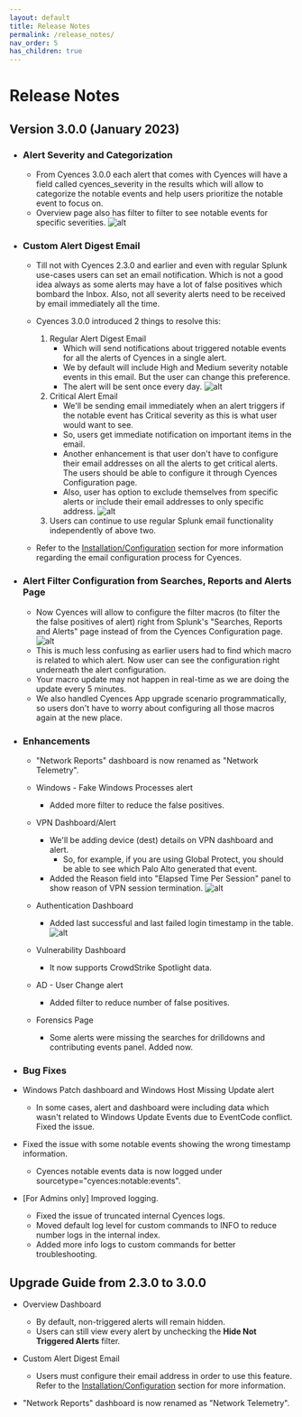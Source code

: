 ```yaml
---
layout: default
title: Release Notes
permalink: /release_notes/
nav_order: 5
has_children: true
---
```


# Release Notes


## Version 3.0.0 (January 2023)

* ### Alert Severity and Categorization
    * From Cyences 3.0.0 each alert that comes with Cyences will have a field called cyences_severity in the results which will allow to categorize the notable events and help users prioritize the notable event to focus on.
    * Overview page also has filter to filter to see notable events for specific severities.
        ![alt](/assets/overview_dashboard.png)


* ### Custom Alert Digest Email
    * Till not with Cyences 2.3.0 and earlier and even with regular Splunk use-cases users can set an email notification. Which is not a good idea always as some alerts may have a lot of false positives which bombard the Inbox. Also, not all severity alerts need to be received by email immediately all the time.
    * Cyences 3.0.0 introduced 2 things to resolve this:
        1. Regular Alert Digest Email
            * Which will send notifications about triggered notable events for all the alerts of Cyences in a single alert.
            * We by default will include High and Medium severity notable events in this email. But the user can change this preference.
            * The alert will be sent once every day.
            ![alt](/assets/digest_email_configuration.png)
        2. Critical Alert Email
            * We'll be sending email immediately when an alert triggers if the notable event has Critical severity as this is what user would want to see.
            * So, users get immediate notification on important items in the email.
            * Another enhancement is that user don't have to configure their email addresses on all the alerts to get critical alerts. The users should be able to configure it through Cyences Configuration page.
            * Also, user has option to exclude themselves from specific alerts or include their email addresses to only specific address.
            ![alt](/assets/cyences_email_configuration.png)
        3. Users can continue to use regular Splunk email functionality independently of above two.

    * Refer to the [Installation/Configuration](/configuration/#cyences-email-settings-for-alerts) section for more information regarding the email configuration process for Cyences.

* ### Alert Filter Configuration from Searches, Reports and Alerts Page 
    * Now Cyences will allow to configure the filter macros (to filter the the false positives of alert) right from Splunk's "Searches, Reports and Alerts" page instead of from the Cyences Configuration page.
    ![alt](/assets/filter_macro.png)
    * This is much less confusing as earlier users had to find which macro is related to which alert. Now user can see the configuration right underneath the alert configuration.
    * Your macro update may not happen in real-time as we are doing the update every 5 minutes.
    * We also handled Cyences App upgrade scenario programmatically, so users don't have to worry about configuring all those macros again at the new place.

* ### Enhancements

    * "Network Reports" dashboard is now renamed as "Network Telemetry".

    * Windows - Fake Windows Processes alert
        * Added more filter to reduce the false positives.
    
    * VPN Dashboard/Alert
        * We'll be adding device (dest) details on VPN dashboard and alert.
            * So, for example, if you are using Global Protect, you should be able to see which Palo Alto generated that event.
        * Added the Reason field into "Elapsed Time Per Session" panel to show reason of VPN session termination.
        ![alt](/assets/vpn_dashboard_enhancement_v300.png)

    * Authentication Dashboard
        * Added last successful and last failed login timestamp in the table. 
        ![alt](/assets/palo_login_time_v300.png)
    
    * Vulnerability Dashboard
        * It now supports CrowdStrike Spotlight data.
    
    * AD - User Change alert
        * Added filter to reduce number of false positives.
    
    * Forensics Page
        * Some alerts were missing the searches for drilldowns and contributing events panel. Added now.


* ### Bug Fixes

* Windows Patch dashboard and Windows Host Missing Update alert
    * In some cases, alert and dashboard were including data which wasn't related to Windows Update Events due to EventCode conflict. Fixed the issue.

* Fixed the issue with some notable events showing the wrong timestamp information.
    * Cyences notable events data is now logged under sourcetype="cyences:notable:events".

* [For Admins only] Improved logging.
    * Fixed the issue of truncated internal Cyences logs.
    * Moved default log level for custom commands to INFO to reduce number logs in the internal index.
    * Added more info logs to custom commands for better troubleshooting.



## Upgrade Guide from 2.3.0 to 3.0.0

* Overview Dashboard
    * By default, non-triggered alerts will remain hidden. 
    * Users can still view every alert by unchecking the **Hide Not Triggered Alerts** filter. 

* Custom Alert Digest Email
    * Users must configure their email address in order to use this feature. Refer to the [Installation/Configuration](/configuration/#cyences-email-settings-for-alerts) section for more information. 

* "Network Reports" dashboard is now renamed as "Network Telemetry".
